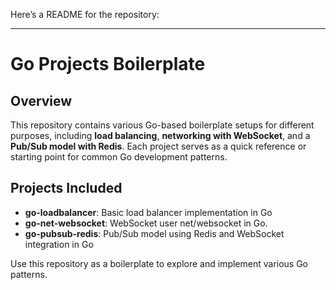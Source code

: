 Here’s a README for the repository:

---

# Go Projects Boilerplate

## Overview
This repository contains various Go-based boilerplate setups for different purposes, including **load balancing**, **networking with WebSocket**, and a **Pub/Sub model with Redis**. Each project serves as a quick reference or starting point for common Go development patterns.

## Projects Included
- **go-loadbalancer**: Basic load balancer implementation in Go
- **go-net-websocket**: WebSocket user net/websocket in Go.
- **go-pubsub-redis**: Pub/Sub model using Redis and WebSocket integration in Go

Use this repository as a boilerplate to explore and implement various Go patterns.

